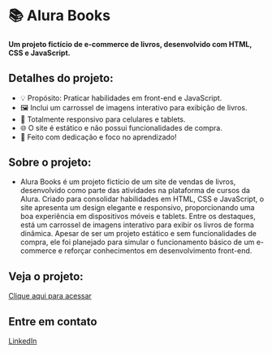 # 📚 Alura Books
#### Um projeto fictício de e-commerce de livros, desenvolvido com HTML, CSS e JavaScript.

## Detalhes do projeto:

- 💡 Propósito: Praticar habilidades em front-end e JavaScript.
- 🖼️ Inclui um carrossel de imagens interativo para exibição de livros.
- 📱 Totalmente responsivo para celulares e tablets.
- 🌐 O site é estático e não possui funcionalidades de compra.
- 🚀 Feito com dedicação e foco no aprendizado!

## Sobre o projeto:
- Alura Books é um projeto fictício de um site de vendas de livros, desenvolvido como parte das atividades na plataforma de cursos da Alura. Criado para consolidar habilidades em HTML, CSS e JavaScript, o site apresenta um design elegante e responsivo, proporcionando uma boa experiência em dispositivos móveis e tablets. Entre os destaques, está um carrossel de imagens interativo para exibir os livros de forma dinâmica. Apesar de ser um projeto estático e sem funcionalidades de compra, ele foi planejado para simular o funcionamento básico de um e-commerce e reforçar conhecimentos em desenvolvimento front-end.


## Veja o projeto:
[Clique aqui para acessar](https://arthmoreira.github.io/AluraBooks/)

## Entre em contato
[LinkedIn](https://www.linkedin.com/in/thurmoreira/)
